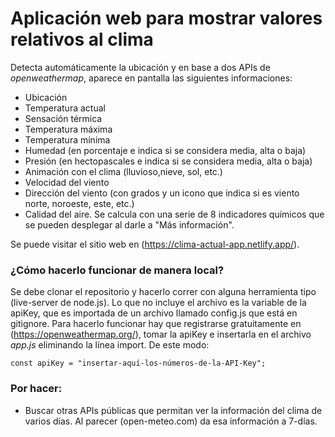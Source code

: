 # Aplicación web para mostrar valores relativos al clima

Detecta automáticamente la ubicación y en base a dos APIs de *openweathermap*, aparece en pantalla las siguientes informaciones:
- Ubicación
- Temperatura actual
- Sensación térmica
- Temperatura máxima
- Temperatura mínima
- Humedad (en porcentaje e indica si se considera media, alta o baja)
- Presión (en hectopascales e indica si se considera media, alta o baja)
- Animación con el clima (lluvioso,nieve, sol, etc.)
- Velocidad del viento
- Dirección del viento (con grados y un icono que indica si es viento norte, noroeste, este, etc.)
- Calidad del aire. Se calcula con una serie de 8 indicadores químicos que se pueden desplegar al darle a "Más información".

Se puede visitar el sitio web en (https://clima-actual-app.netlify.app/). 

### ¿Cómo hacerlo funcionar de manera local?

Se debe clonar el repositorio y hacerlo correr con alguna herramienta tipo (live-server de node.js). Lo que no incluye el archivo es la variable de la apiKey, que es importada de un archivo llamado config.js que está en gitignore. Para hacerlo funcionar hay que registrarse gratuitamente en (https://openweathermap.org/), tomar la apiKey e insertarla en el archivo *app.js* eliminando la línea import. De este modo:

```
const apiKey = "insertar-aquí-los-números-de-la-API-Key";
```

### Por hacer:

- Buscar otras APIs públicas que permitan ver la información del clima de varios días. Al parecer (open-meteo.com) da esa información a 7-días.

